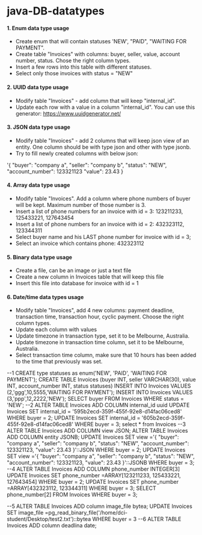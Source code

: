 # java-DB-datatypes

#### 1. Enum data type usage

- Create enum that will contain statuses 'NEW', "PAID", "WAITING FOR PAYMENT".
- Create table "Invoices" with columns: buyer, seller, value, account number, status. Chose the right column types.
- Insert a few rows into this table with different statuses.
- Select only those invoices with status = "NEW"

#### 2. UUID data type usage

- Modify table "Invoices" - add column that will keep "internal_id". 
- Update each row with a value in a column "internal_id". You can use this generator: https://www.uuidgenerator.net/

#### 3. JSON data type usage

- Modify table "Invoices" - add 2 columns that will keep json view of an entity. One column should be with type json and other with type jsonb.
- Try to fill newly created columns with below json:

'{
  "buyer": "company a",
  "seller": "company b",
  "status": "NEW",
  "account_number": 123321123
  "value": 23.43
}



#### 4. Array data type usage

- Modify table "Invoices". Add a column where phone numbers of buyer will be kept. Maximum number of those number is 3.
- Insert a list of phone numbers for an invoice with id = 3: 123211233, 125433221, 127643454
- Insert a list of phone numbers for an invoice with id = 2: 432323112, 123344311
- Select buyer name and his LAST phone number for invoice with id = 3;
- Select an invoice which contains phone: 432323112 

#### 5. Binary data type usage

- Create a file, can be an image or just a text file
- Create a new column in Invoices table that will keep this file
- Insert this file into database for invoice with id = 1


#### 6. Date/time data types usage

- Modify table "Invoices", add 4 new columns: payment deadline, transaction time, transaction hour, cyclic payment. Choose the right column types. 
- Update each column with values
- Update timezone in transaction type, set it to be Melbourne, Australia. 
- Update timezone in transaction time column, set it to be Melbourne, Australia. 
- Select transaction time column, make sure that 10 hours has been added to the time that previously was set.

--1
CREATE type statuses as enum('NEW', 'PAID', 'WAITING FOR PAYMENT');
CREATE TABLE Invoices (buyer INT, seller VARCHAR(30), value INT, account_number INT, status statuses)
INSERT INTO Invoices VALUES (2,'ggg',10,5555,'WAITING FOR PAYMENT');
INSERT INTO Invoices VALUES (3,'ppp',12,2222,'NEW');
SELECT buyer FROM Invoices WHERE status = 'NEW';
--2
ALTER TABLE Invoices ADD COLUMN internal_id uuid
UPDATE Invoices SET internal_id = '595b2ecd-359f-455f-92e8-d14fac06ced8' WHERE buyer = 2;
UPDATE Invoices SET internal_id = '605b2ecd-359f-455f-92e8-d14fac06ced8' WHERE buyer = 3;
select * from Invoices
--3
ALTER TABLE Invoices ADD COLUMN view JSON;
ALTER TABLE Invoices ADD COLUMN entity JSONB;
UPDATE Invoices SET view ='{ "buyer": "company a", "seller": "company b", "status": "NEW", "account_number": 123321123, "value": 23.43 }'::JSON
WHERE buyer = 2;
UPDATE Invoices SET view ='{ "buyer": "company a", "seller": "company b", "status": "NEW", "account_number": 123321123, "value": 23.43 }'::JSONB
WHERE buyer = 3;
--4
ALTER TABLE Invoices ADD COLUMN phone_number INTEGER[3]
UPDATE Invoices SET phone_number =ARRAY[123211233, 125433221, 127643454] WHERE buyer = 2;
UPDATE Invoices SET phone_number =ARRAY[432323112, 123344311] WHERE buyer = 3;
SELECT phone_number[2] FROM Invoices WHERE buyer = 3;

--5
ALTER TABLE Invoices ADD column image_file bytea;
UPDATE Invoices SET image_file =pg_read_binary_file('/home/dci-student/Desktop/test2.txt')::bytea WHERE buyer = 3
--6
ALTER TABLE Invoices ADD column deadlina date;
